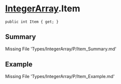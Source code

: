 # [IntegerArray](Types/IntegerArray.md).Item
`public int Item { get; }`
## Summary
Missing File 'Types/IntegerArray/P/Item_Summary.md'
## Example
Missing File 'Types/IntegerArray/P/Item_Example.md'
